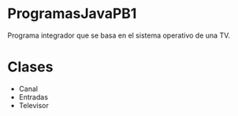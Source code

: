 # ProgramasJavaPB1
Programa integrador que se basa en el sistema operativo de una TV.
# Clases
- Canal
- Entradas
- Televisor

